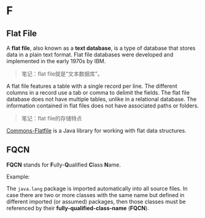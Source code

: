 # F

## Flat File

A **flat file**, also known as a **text database**, is a type of database that stores data in a plain text format. Flat file databases were developed and implemented in the early 1970s by IBM.

> 笔记：flat file就是“文本数据库”。

A flat file features a table with a single record per line. The different columns in a record use a tab or comma to delimit the fields. The flat file database does not have multiple tables, unlike in a relational database. The information contained in flat files does not have associated paths or folders.

> 笔记：flat file的存储特点

[Commons-Flatfile](https://commons.apache.org/sandbox/flatfile/) is a Java library for working with flat data structures.

## FQCN

**FQCN** stands for **F**ully-**Q**ualified **C**lass **N**ame.

Example:

The `java.lang` package is imported automatically into all source files. In case there are two or more classes with the same name but defined in different imported (or assumed) packages, then those classes must be referenced by their **fully-qualified-class-name** (**FQCN**).


